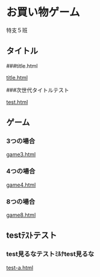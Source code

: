 # お買い物ゲーム
特支５班
## タイトル
###title.html

[title.html](https://hi-raaaaaaaaaaaaaaaaaaaaaaaaaaa.github.io/shopping/title.html)

###次世代タイトルテスト

[test.html](https://hi-raaaaaaaaaaaaaaaaaaaaaaaaaaa.github.io/shopping/test.html)

## ゲーム
### 3つの場合

[game3.html](https://hi-raaaaaaaaaaaaaaaaaaaaaaaaaaa.github.io/shopping/game3.html)


### 4つの場合

[game4.html](https://hi-raaaaaaaaaaaaaaaaaaaaaaaaaaa.github.io/shopping/game4.html)


### 8つの場合

[game8.html](https://hi-raaaaaaaaaaaaaaaaaaaaaaaaaaa.github.io/shopping/game8.html)

## testﾃｽﾄテスト
### test見るなテストﾐﾙﾅtest見るな

[test-a.html](https://hi-raaaaaaaaaaaaaaaaaaaaaaaaaaa.github.io/shopping/project-HorRoR/test-a.html)

